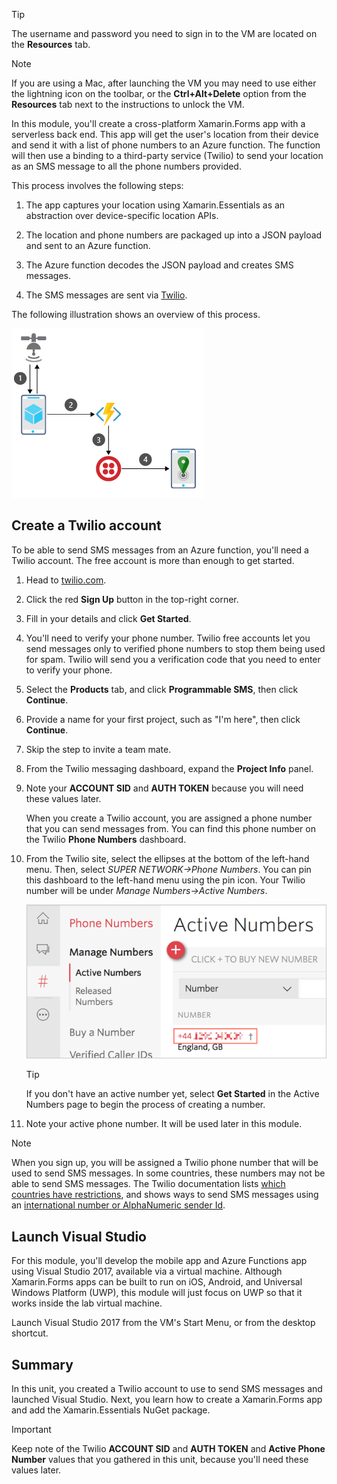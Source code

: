 > [!TIP]
> The username and password you need to sign in to the VM are located on the **Resources** tab.

> [!NOTE]
> If you are using a Mac, after launching the VM you may need to use either the lightning icon on the toolbar, or the **Ctrl+Alt+Delete** option from the **Resources** tab next to the instructions to unlock the VM.


In this module, you'll create a cross-platform Xamarin.Forms app with a serverless back end. This app will get the user's location from their device and send it with a list of phone numbers to an Azure function. The function will then use a binding to a third-party service (Twilio) to send your location as an SMS message to all the phone numbers provided.

This process involves the following steps:

1. The app captures your location using Xamarin.Essentials as an abstraction over device-specific location APIs.

1. The location and phone numbers are packaged up into a JSON payload and sent to an Azure function.

1. The Azure function decodes the JSON payload and creates SMS messages.

1. The SMS messages are sent via [Twilio](https://www.twilio.com/?azure-portal=true).

The following illustration shows an overview of this process.

![An illustration showing a high-level architecture of the process of sharing location through text message.](../media/1-architecture.png)

## Create a Twilio account

To be able to send SMS messages from an Azure function, you'll need a Twilio account. The free account is more than enough to get started.

1. Head to [twilio.com](https://www.twilio.com?azure-portal=true).

1. Click the red **Sign Up** button in the top-right corner.

1. Fill in your details and click **Get Started**.

1. You'll need to verify your phone number. Twilio free accounts let you send messages only to verified phone numbers to stop them being used for spam. Twilio will send you a verification code that you need to enter to verify your phone.

1. Select the **Products** tab, and click **Programmable SMS**, then click **Continue**.

1. Provide a name for your first project, such as "I'm here", then click **Continue**.

1. Skip the step to invite a team mate.

1. From the Twilio messaging dashboard, expand the **Project Info** panel.

1. Note your **ACCOUNT SID** and **AUTH TOKEN** because you will need these values later.

    When you create a Twilio account, you are assigned a phone number that you can send messages from. You can find this phone number on the Twilio **Phone Numbers** dashboard.

1. From the Twilio site, select the ellipses at the bottom of the left-hand menu. Then, select *SUPER NETWORK->Phone Numbers*. You can pin this dashboard to the left-hand menu using the pin icon. Your Twilio number will be under *Manage Numbers->Active Numbers*.

    ![Finding your Twilio number](../media/7-twilio-find-number.png)

    > [!TIP]
    > If you don't have an active number yet, select **Get Started** in the Active Numbers page to begin the process of creating a number.

1. Note your active phone number. It will be used later in this module.


> [!NOTE]
> When you sign up, you will be assigned a Twilio phone number that will be used to send SMS messages. In some countries, these numbers may not be able to send SMS messages. The Twilio documentation lists [which countries have restrictions](https://support.twilio.com/hc/articles/223183068-Twilio-international-phone-number-availability-and-their-capabilities?azure-portal=true), and shows ways to send SMS messages using an [international number or AlphaNumeric sender Id](https://support.twilio.com/hc/articles/226690868-Using-Twilio-when-SMS-numbers-are-unavailable-in-your-country?azure-portal=true).

## Launch Visual Studio

For this module, you'll develop the mobile app and Azure Functions app using Visual Studio 2017, available via a virtual machine. Although Xamarin.Forms apps can be built to run on iOS, Android, and Universal Windows Platform (UWP), this module will just focus on UWP so that it works inside the lab virtual machine.

Launch Visual Studio 2017 from the VM's Start Menu, or from the desktop shortcut.

## Summary

In this unit, you created a Twilio account to use to send SMS messages and launched Visual Studio. Next, you learn how to create a Xamarin.Forms app and add the Xamarin.Essentials NuGet package.

> [!IMPORTANT]
> Keep note of the Twilio  **ACCOUNT SID** and **AUTH TOKEN** and **Active Phone Number** values that you gathered in this unit, because you'll need these values later.

